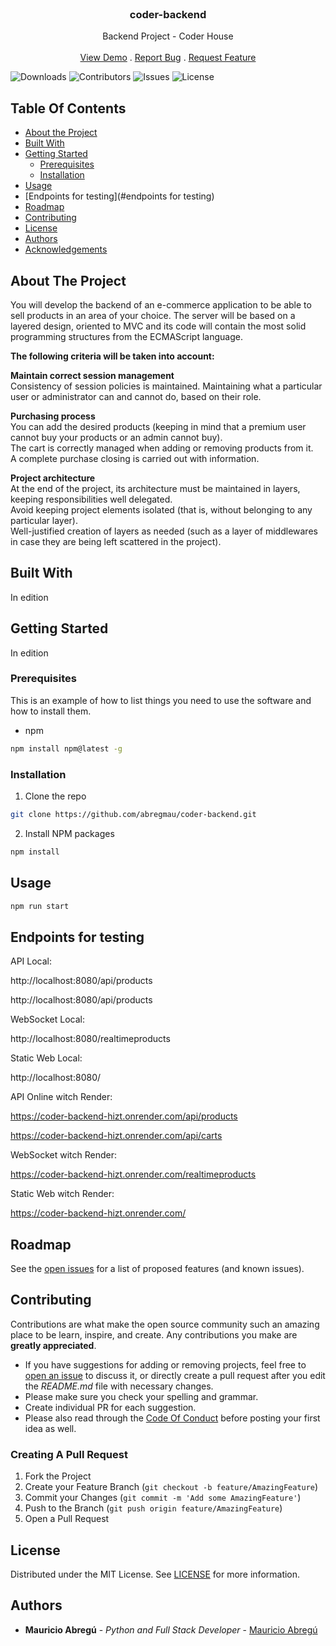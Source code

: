 <br/>
<p align="center">
  <!-- <a href="https://github.com/abregmau/coder-backend">
    <img src="images/logo.png" alt="Logo" width="80" height="80">
  </a> -->

  <h3 align="center">coder-backend</h3>

  <p align="center">
    Backend Project - Coder House
    <br/>
    <br/>
    <a href="https://github.com/abregmau/coder-backend">View Demo</a>
    .
    <a href="https://github.com/abregmau/coder-backend/issues">Report Bug</a>
    .
    <a href="https://github.com/abregmau/coder-backend/issues">Request Feature</a>
  </p>
</p>

![Downloads](https://img.shields.io/github/downloads/abregmau/coder-backend/total) ![Contributors](https://img.shields.io/github/contributors/abregmau/coder-backend?color=dark-green) ![Issues](https://img.shields.io/github/issues/abregmau/coder-backend) ![License](https://img.shields.io/github/license/abregmau/coder-backend)

## Table Of Contents

-   [About the Project](#about-the-project)
-   [Built With](#built-with)
-   [Getting Started](#getting-started)
    -   [Prerequisites](#prerequisites)
    -   [Installation](#installation)
-   [Usage](#usage)
-   [Endpoints for testing](#endpoints for testing)
-   [Roadmap](#roadmap)
-   [Contributing](#contributing)
-   [License](#license)
-   [Authors](#authors)
-   [Acknowledgements](#acknowledgements)

## About The Project

<p>You will develop the backend of an e-commerce application to be able to sell products in an area of your choice. The server will be based on a layered design, oriented to MVC and its code will contain the most solid programming structures from the ECMAScript language.</p>
<p><strong>The following criteria will be taken into account:</strong></p>
<p><strong>Maintain correct session management</strong><br />Consistency of session policies is maintained. Maintaining what a particular user or administrator can and cannot do, based on their role.</p>
<p><strong>Purchasing process</strong><br />You can add the desired products (keeping in mind that a premium user cannot buy your products or an admin cannot buy).<br />The cart is correctly managed when adding or removing products from it.<br />A complete purchase closing is carried out with information.</p>
<p><strong>Project architecture</strong><br />At the end of the project, its architecture must be maintained in layers, keeping responsibilities well delegated.<br />Avoid keeping project elements isolated (that is, without belonging to any particular layer).<br />Well-justified creation of layers as needed (such as a layer of middlewares in case they are being left scattered in the project).</p>

## Built With

In edition

## Getting Started

In edition

### Prerequisites

This is an example of how to list things you need to use the software and how to install them.

-   npm

```sh
npm install npm@latest -g
```

### Installation

1. Clone the repo

```sh
git clone https://github.com/abregmau/coder-backend.git
```

2. Install NPM packages

```sh
npm install
```

## Usage

```sh
npm run start
```

## Endpoints for testing

API Local:

http://localhost:8080/api/products

http://localhost:8080/api/products

WebSocket Local:

http://localhost:8080/realtimeproducts

Static Web Local:

http://localhost:8080/

API Online witch Render:

https://coder-backend-hizt.onrender.com/api/products

https://coder-backend-hizt.onrender.com/api/carts

WebSocket witch Render:

https://coder-backend-hizt.onrender.com/realtimeproducts

Static Web witch Render:

https://coder-backend-hizt.onrender.com/

## Roadmap

See the [open issues](https://github.com/abregmau/coder-backend/issues) for a list of proposed features (and known issues).

## Contributing

Contributions are what make the open source community such an amazing place to be learn, inspire, and create. Any contributions you make are **greatly appreciated**.

-   If you have suggestions for adding or removing projects, feel free to [open an issue](https://github.com/abregmau/coder-backend/issues/new) to discuss it, or directly create a pull request after you edit the _README.md_ file with necessary changes.
-   Please make sure you check your spelling and grammar.
-   Create individual PR for each suggestion.
-   Please also read through the [Code Of Conduct](https://github.com/abregmau/coder-backend/blob/main/CODE_OF_CONDUCT.md) before posting your first idea as well.

### Creating A Pull Request

1. Fork the Project
2. Create your Feature Branch (`git checkout -b feature/AmazingFeature`)
3. Commit your Changes (`git commit -m 'Add some AmazingFeature'`)
4. Push to the Branch (`git push origin feature/AmazingFeature`)
5. Open a Pull Request

## License

Distributed under the MIT License. See [LICENSE](https://github.com/abregmau/coder-backend/blob/main/LICENSE.md) for more information.

## Authors

-   **Mauricio Abregú** - _Python and Full Stack Developer_ - [Mauricio Abregú](https://github.com/abregmau/)
